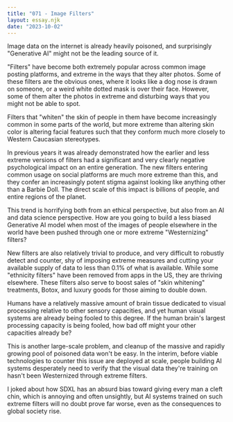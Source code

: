 ```yaml
---
title: "071 - Image Filters"
layout: essay.njk
date: "2023-10-02"
---
```


Image data on the internet is already heavily poisoned, and surprisingly "Generative AI" might not be the leading source of it.

"Filters" have become both extremely popular across common image posting platforms, and extreme in the ways that they alter photos. Some of these filters are the obvious ones, where it looks like a dog nose is drawn on someone, or a weird white dotted mask is over their face. However, some of them alter the photos in extreme and disturbing ways that you might not be able to spot.

Filters that "whiten" the skin of people in them have become increasingly common in some parts of the world, but more extreme than altering skin color is altering facial features such that they conform much more closely to Western Caucasian stereotypes.

In previous years it was already demonstrated how the earlier and less extreme versions of filters had a significant and very clearly negative psychological impact on an entire generation. The new filters entering common usage on social platforms are much more extreme than this, and they confer an increasingly potent stigma against looking like anything other than a Barbie Doll. The direct scale of this impact is billions of people, and entire regions of the planet.

This trend is horrifying both from an ethical perspective, but also from an AI and data science perspective. How are you going to build a less biased Generative AI model when most of the images of people elsewhere in the world have been pushed through one or more extreme "Westernizing" filters?

New filters are also relatively trivial to produce, and very difficult to robustly detect and counter, shy of imposing extreme measures and cutting your available supply of data to less than 0.1% of what is available. While some "ethnicity filters" have been removed from apps in the US, they are thriving elsewhere. These filters also serve to boost sales of "skin whitening" treatments, Botox, and luxury goods for those aiming to double down.

Humans have a relatively massive amount of brain tissue dedicated to visual processing relative to other sensory capacities, and yet human visual systems are already being fooled to this degree. If the human brain's largest processing capacity is being fooled, how bad off might your other capacities already be?

This is another large-scale problem, and cleanup of the massive and rapidly growing pool of poisoned data won't be easy. In the interim, before viable technologies to counter this issue are deployed at scale, people building AI systems desperately need to verify that the visual data they're training on hasn't been Westernized through extreme filters.

I joked about how SDXL has an absurd bias toward giving every man a cleft chin, which is annoying and often unsightly, but AI systems trained on such extreme filters will no doubt prove far worse, even as the consequences to global society rise.